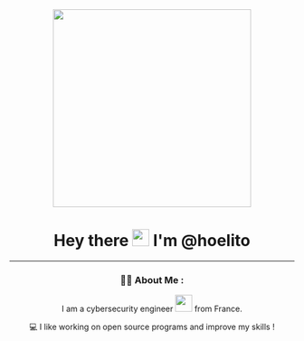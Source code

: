 <div id="header" align="center">
  <img src="https://media.giphy.com/media/qgQUggAC3Pfv687qPC/giphy.gif" width=350 />


<!--<div id="badges">
  <a href="https://www.linkedin.com/in/ho%C3%ABl-le-pennec-8a39b720b/">
    <img src="https://img.shields.io/badge/LinkedIn-blue?style=for-the-badge&logo=linkedin&logoColor=white" alt="LinkedIn Badge"/>
  </a></div>
  
  <img src="https://komarev.com/ghpvc/?username=hoelito&style=flat-square&color=blue" alt=""/> -->
  

  <h1>
  Hey there
    <img src="https://media.giphy.com/media/hvRJCLFzcasrR4ia7z/giphy.gif" width="30px"/>
    I'm @hoelito
  </h1>
</div>

---

<div align="center">
  
### :man_technologist: About Me :
I am a cybersecurity engineer  <img src="https://media.giphy.com/media/WUlplcMpOCEmTGBtBW/giphy.gif" width="30"> from France.

 💻 I like working on open source programs and improve my skills ! 
<!-- - :mailbox: How to reach me: [![Linkedin Badge](https://img.shields.io/badge/-hoel-blue?style=flat&logo=Linkedin&logoColor=white)](https://www.linkedin.com/in/ho%C3%ABl-le-pennec-8a39b720b/) -->

<!--
### :hammer_and_wrench: Languages and Tools :

<div>
  <img src="https://github.com/devicons/devicon/blob/master/icons/debian/debian-original.svg" width="40" height="40" />
  <img src="https://github.com/devicons/devicon/blob/master/icons/linux/linux-original.svg" width="40" height="40" />
  <img src="https://github.com/devicons/devicon/blob/master/icons/markdown/markdown-original.svg" width="40" height="40" />
  <img src="https://github.com/devicons/devicon/blob/master/icons/bash/bash-original.svg" width="40" height="40" />
  <img src="https://github.com/devicons/devicon/blob/master/icons/docker/docker-original-wordmark.svg" width="40" height="40" />
  <img src="https://github.com/devicons/devicon/blob/master/icons/git/git-original-wordmark.svg" width="40" height="40" />
  <img src="https://github.com/devicons/devicon/blob/master/icons/ubuntu/ubuntu-plain-wordmark.svg" width="40" height="40" />
  <img src="https://github.com/devicons/devicon/blob/master/icons/vim/vim-original.svg" width="40" height="40" />
</div>

-->
</div>
